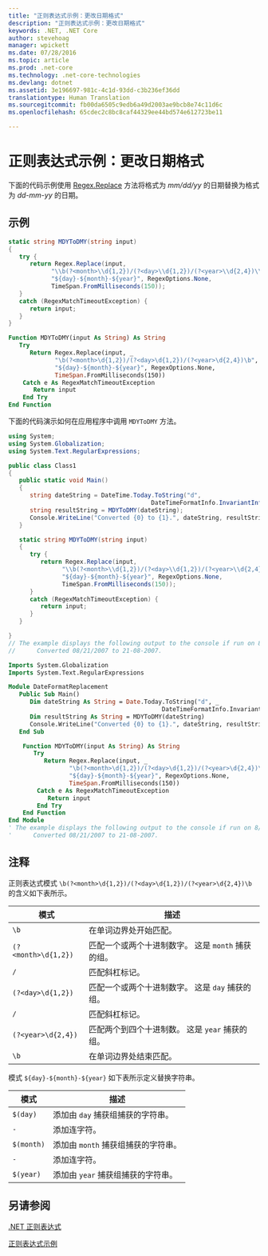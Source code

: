 ```yaml
---
title: "正则表达式示例：更改日期格式"
description: "正则表达式示例：更改日期格式"
keywords: .NET, .NET Core
author: stevehoag
manager: wpickett
ms.date: 07/28/2016
ms.topic: article
ms.prod: .net-core
ms.technology: .net-core-technologies
ms.devlang: dotnet
ms.assetid: 3e196697-981c-4c1d-93dd-c3b236ef36dd
translationtype: Human Translation
ms.sourcegitcommit: fb00da6505c9edb6a49d2003ae9bcb8e74c11d6c
ms.openlocfilehash: 65cdec2c8bc8caf44329ee44bd574e612723be11

---
```


# <a name="regular-expression-example-changing-date-formats"></a>正则表达式示例：更改日期格式

下面的代码示例使用 [Regex.Replace](xref:System.Text.RegularExpressions.Regex.Replace(System.String,System.String)) 方法将格式为 *mm/dd/yy* 的日期替换为格式为 *dd-mm-yy* 的日期。

## <a name="example"></a>示例

```csharp
static string MDYToDMY(string input) 
{
   try {
      return Regex.Replace(input, 
            "\\b(?<month>\\d{1,2})/(?<day>\\d{1,2})/(?<year>\\d{2,4})\\b",
            "${day}-${month}-${year}", RegexOptions.None,
            TimeSpan.FromMilliseconds(150));
   }         
   catch (RegexMatchTimeoutException) {
      return input;
   }
}
```

```vb
Function MDYToDMY(input As String) As String
   Try
      Return Regex.Replace(input, _
             "\b(?<month>\d{1,2})/(?<day>\d{1,2})/(?<year>\d{2,4})\b", _
             "${day}-${month}-${year}", RegexOptions.None,
             TimeSpan.FromMilliseconds(150))
    Catch e As RegexMatchTimeoutException
       Return input
    End Try         
End Function
```

下面的代码演示如何在应用程序中调用 `MDYToDMY` 方法。 

```csharp
using System;
using System.Globalization;
using System.Text.RegularExpressions;

public class Class1
{
   public static void Main()
   {
      string dateString = DateTime.Today.ToString("d", 
                                        DateTimeFormatInfo.InvariantInfo);
      string resultString = MDYToDMY(dateString);
      Console.WriteLine("Converted {0} to {1}.", dateString, resultString);
   }

   static string MDYToDMY(string input) 
   {
      try {
         return Regex.Replace(input, 
               "\\b(?<month>\\d{1,2})/(?<day>\\d{1,2})/(?<year>\\d{2,4})\\b",
               "${day}-${month}-${year}", RegexOptions.None,
               TimeSpan.FromMilliseconds(150));
      }         
      catch (RegexMatchTimeoutException) {
         return input;
      }
   }

}
// The example displays the following output to the console if run on 8/21/2007:
//      Converted 08/21/2007 to 21-08-2007.
```

```vb
Imports System.Globalization
Imports System.Text.RegularExpressions

Module DateFormatReplacement
   Public Sub Main()
      Dim dateString As String = Date.Today.ToString("d", _
                                           DateTimeFormatInfo.InvariantInfo)
      Dim resultString As String = MDYToDMY(dateString)
      Console.WriteLine("Converted {0} to {1}.", dateString, resultString)
   End Sub

    Function MDYToDMY(input As String) As String
       Try
          Return Regex.Replace(input, _
                 "\b(?<month>\d{1,2})/(?<day>\d{1,2})/(?<year>\d{2,4})\b", _
                 "${day}-${month}-${year}", RegexOptions.None,
                 TimeSpan.FromMilliseconds(150))
        Catch e As RegexMatchTimeoutException
           Return input
        End Try         
    End Function
End Module
' The example displays the following output to the console if run on 8/21/2007:
'      Converted 08/21/2007 to 21-08-2007.
```

## <a name="comments"></a>注释

正则表达式模式 `\b(?<month>\d{1,2})/(?<day>\d{1,2})/(?<year>\d{2,4})\b` 的含义如下表所示。

模式 | 描述
------- | ----------- 
`\b` | 在单词边界处开始匹配。
`(?<month>\d{1,2})` | 匹配一个或两个十进制数字。 这是 `month` 捕获的组。
`/` | 匹配斜杠标记。
`(?<day>\d{1,2})` | 匹配一个或两个十进制数字。 这是 `day` 捕获的组。
`/` | 匹配斜杠标记。
`(?<year>\d{2,4})` | 匹配两个到四个十进制数。 这是 `year` 捕获的组。
`\b` | 在单词边界处结束匹配。
 
模式 `${day}-${month}-${year}` 如下表所示定义替换字符串。

模式 | 描述
------- | ----------- 
`$(day)` | 添加由 `day` 捕获组捕获的字符串。
`-` | 添加连字符。
`$(month)` | 添加由 `month` 捕获组捕获的字符串。
`-` | 添加连字符。
`$(year)` | 添加由 `year` 捕获组捕获的字符串。
 
## <a name="see-also"></a>另请参阅

[.NET 正则表达式](regular-expressions.md)

[正则表达式示例](regex-examples.md)



<!--HONumber=Nov16_HO3-->


